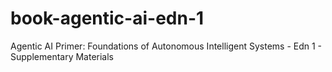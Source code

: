 # book-agentic-ai-edn-1
Agentic AI Primer: Foundations of Autonomous Intelligent Systems - Edn 1 - Supplementary Materials
